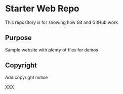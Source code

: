# Starter Web Repo

This repository is for showing how Git and GitHub work

## Purpose

Sample website with plenty of files for demos

## Copyright

Add copyright notice

XXX